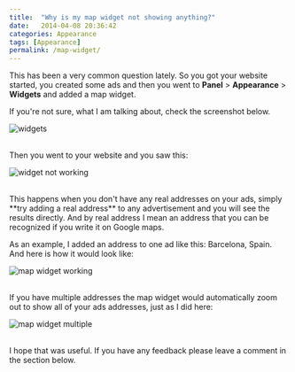 ```yaml
---
title:  "Why is my map widget not showing anything?"
date:   2014-04-08 20:36:42
categories: Appearance
tags: [Appearance]
permalink: /map-widget/
---
```

This has been a very common question lately. So you got your website started, you created some ads and then you went to **Panel** > **Appearance** > **Widgets** and added a map widget.

If you're not sure, what I am talking about, check the screenshot below. 

![widgets](http://open-classifieds.com/wp-content/uploads/2014/04/widgets-1024x516.png)

<br>
Then you went to your website and you saw this: 

![widget not working](http://open-classifieds.com/wp-content/uploads/2014/04/widget-not-working.png)

<br>
This happens when you don't have any real addresses on your ads, simply **try adding a real address** to any advertisement and you will see the results directly. And by real address I mean an address that you can be recognized if you write it on Google maps.

As an example, I added an address to one ad like this: Barcelona, Spain. And here is how it would look like: 

![map widget working](http://open-classifieds.com/wp-content/uploads/2014/04/map-widget-working.png)

<br>
If you have multiple addresses the map widget would automatically zoom out to show all of your ads addresses, just as I did here:

![map widget multiple](http://open-classifieds.com/wp-content/uploads/2014/04/map-widget-multiple.png)

<br>
I hope that was useful. If you have any feedback please leave a comment in the section below.

